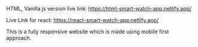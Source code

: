 HTML, Vanilla js version live link: https://html-smart-watch-app.netlify.app/

Live Link for react: https://react-smart-watch-app.netlify.app/

This is a fully responsive website which is made using mobile first approach.
